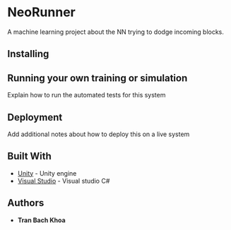 # NeoRunner
A machine learning project about the NN trying to dodge incoming blocks.

## Installing



## Running your own training or simulation

Explain how to run the automated tests for this system

## Deployment

Add additional notes about how to deploy this on a live system

## Built With

* [Unity](https://unity.com/) - Unity engine
* [Visual Studio](https://visualstudio.microsoft.com/) - Visual studio C#

## Authors

* **Tran Bach Khoa**
